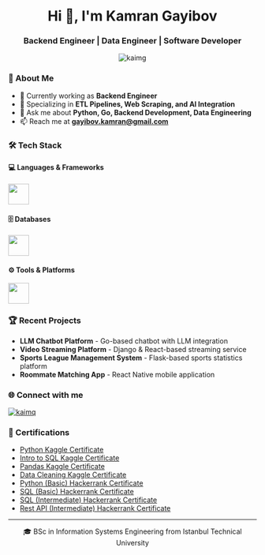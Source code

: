 <div align="center">
  <h1>Hi 👋, I'm Kamran Gayibov</h1>
  <h3>Backend Engineer | Data Engineer | Software Developer</h3>
</div>

<p align="center">
  <img src="https://komarev.com/ghpvc/?username=kaimg&label=Profile%20views&color=0e75b6&style=flat" alt="kaimg" />
</p>

### 🚀 About Me
- 🔭 Currently working as **Backend Engineer**
- 🌱 Specializing in **ETL Pipelines, Web Scraping, and AI Integration**
- 💬 Ask me about **Python, Go, Backend Development, Data Engineering**
- 📫 Reach me at **gayibov.kamran@gmail.com**

### 🛠️ Tech Stack

#### 💻 Languages & Frameworks

<p align="left" style="margin-bottom: 16px;">
  <img src="https://skillicons.dev/icons?i=python,go,js,ts,django,flask,fastapi,bash,react,htmx,c,cpp,cs" height="42" style="margin-right:8px;" />
</p>

#### 🗄️ Databases

<p align="left" style="margin-bottom: 16px;">
  <img src="https://skillicons.dev/icons?i=postgres,mongodb,redis,sqlite" height="42" style="margin-right:8px;" />
</p>

#### ⚙️ Tools & Platforms

<p align="left">
  <img src="https://skillicons.dev/icons?i=docker,git,linux,nginx" height="42" style="margin-right:8px;" />
</p>


### 🏆 Recent Projects
- **LLM Chatbot Platform** - Go-based chatbot with LLM integration
- **Video Streaming Platform** - Django & React-based streaming service
- **Sports League Management System** - Flask-based sports statistics platform
- **Roommate Matching App** - React Native mobile application

### 🌐 Connect with me
<p align="left">
<a href="https://linkedin.com/in/kaimq" target="blank"><img align="center" src="https://skillicons.dev/icons?i=linkedin" alt="kaimq" hheight="42" style="margin-right:8px;" /></a>
</p>

### 🔭 Certifications

- [Python Kaggle Certificate](https://www.kaggle.com/learn/certification/kamrangayibov/python)
- [Intro to SQL Kaggle Certificate](https://www.kaggle.com/learn/certification/kamrangayibov/intro-to-sql)
- [Pandas Kaggle Certificate](https://www.kaggle.com/learn/certification/kamrangayibov/pandas)
- [Data Cleaning Kaggle Certificate](https://www.kaggle.com/learn/certification/kamrangayibov/data-cleaning)
- [Python (Basic) Hackerrank Certificate](https://www.hackerrank.com/certificates/c5e3f70b50be)
- [SQL (Basic) Hackerrank Certificate](https://www.hackerrank.com/certificates/8c829f13f5e0)
- [SQL (Intermediate) Hackerrank Certificate](https://www.hackerrank.com/certificates/ee1b09b5a1d3)
- [Rest API (Intermediate) Hackerrank Certificate](https://www.hackerrank.com/certificates/1b6424927551)

---
<p align="center">🎓 BSc in Information Systems Engineering from Istanbul Technical University</p>
